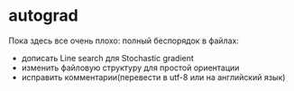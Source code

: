 # autograd

Пока здесь все очень плохо: полный беспорядок в файлах:
- дописать Line search для Stochastic gradient
- изменить файловую структуру для простой ориентации
- исправить комментарии(перевести в utf-8 или на английский язык)
